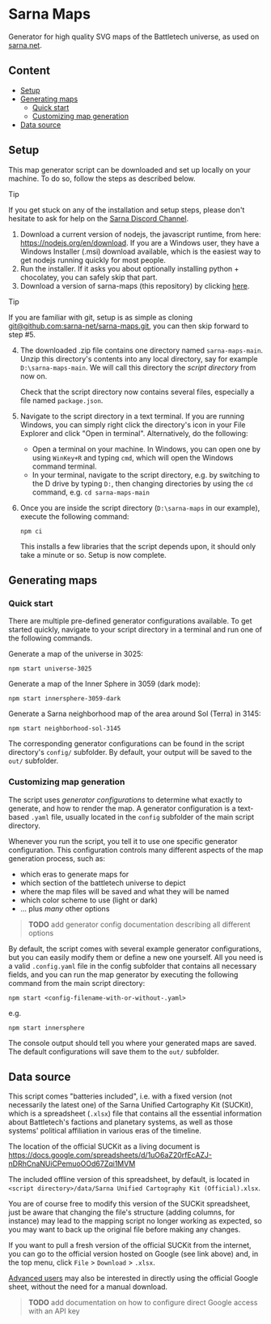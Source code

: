# Sarna Maps

Generator for high quality SVG maps of the Battletech universe, as used on
[sarna.net](https://www.sarna.net).

## Content

- [Setup](#setup)
- [Generating maps](#generating-maps)
  - [Quick start](#quick-start)
  - [Customizing map generation](#customizing-map-generation)
- [Data source](#data-source)

## Setup

This map generator script can be downloaded and set up locally on your machine. 
To do so, follow the steps as described below.

> [!TIP]
> If you get stuck on any of the installation and setup steps, please don't hesitate to ask for help on the
> [Sarna Discord Channel](https://discord.com/channels/845495550803705886).

1. Download a current version of nodejs, the javascript runtime, from here: https://nodejs.org/en/download. If you are a
  Windows user, they have a Windows Installer (.msi) download available, which is the easiest way to get nodejs running
  quickly for most people.
2. Run the installer. If it asks you about optionally installing python + chocolatey, you can safely skip that part.
3. Download a version of sarna-maps (this repository) by clicking [here](https://github.com/sarna-net/sarna-maps/archive/refs/heads/main.zip).
  > [!TIP]
  > If you are familiar with git, setup is as simple as cloning
  > [git@github.com:sarna-net/sarna-maps.git](git@github.com:sarna-net/sarna-maps.git), you can then skip forward to step #5.

4. The downloaded .zip file contains one directory named ``sarna-maps-main``. Unzip this directory's contents into
   any local directory, say for example ``D:\sarna-maps-main``. We will call this directory the *script directory* from now on.

   Check that the script directory now contains several files, especially a file named ``package.json``. 
5. Navigate to the script directory in a text terminal. If you are running Windows, you can simply right click the 
   directory's icon in your File Explorer and click "Open in terminal". Alternatively, do the following:
    - Open a terminal on your machine. In Windows, you can open one by using ``WinKey+R`` and typing
      ``cmd``, which will open the Windows command terminal.
    - In your terminal, navigate to the script directory, e.g. by switching to the D drive by typing ``D:``, then
      changing directories by using the ``cd`` command, e.g. ``cd sarna-maps-main``
6. Once you are inside the script directory (``D:\sarna-maps`` in our example), execute the following command:

       npm ci

   This installs a few libraries that the script depends upon, it should only take a minute or so. Setup is now complete. 

## Generating maps

### Quick start

There are multiple pre-defined generator configurations available. To get started quickly, navigate to your script
directory in a terminal and run one of the following commands.

Generate a map of the universe in 3025:

    npm start universe-3025

Generate a map of the Inner Sphere in 3059 (dark mode):

    npm start innersphere-3059-dark

Generate a Sarna neighborhood map of the area around Sol (Terra) in 3145:

    npm start neighborhood-sol-3145

The corresponding generator configurations can be found in the script directory's ``config/`` subfolder. By default, 
your output will be saved to the ``out/`` subfolder.

### Customizing map generation

The script uses *generator configurations* to determine what exactly to generate, and how to render the map. A
generator configuration is a text-based ``.yaml`` file, usually located in the ``config`` subfolder of the main
script directory.

Whenever you run the script, you tell it to use one specific generator configuration. This configuration controls
many different aspects of the map generation process, such as:
- which eras to generate maps for
- which section of the battletech universe to depict
- where the map files will be saved and what they will be named
- which color scheme to use (light or dark)
- ... plus *many* other options

> **TODO** add generator config documentation describing all different options

By default, the script comes with several example generator configurations, but you can easily modify them or define
a new one yourself. All you need is a valid ``.config.yaml`` file in the config subfolder that contains all necessary fields,
and you can run the map generator by executing the following command from the main script directory:

    npm start <config-filename-with-or-without-.yaml>

e.g.

    npm start innersphere

The console output should tell you where your generated maps are saved. The default configurations will save them to
the ``out/`` subfolder.

## Data source

This script comes "batteries included", i.e. with a fixed version (not necessarily the latest one) of the Sarna
Unified Cartography Kit (SUCKit), which is a spreadsheet (``.xlsx``) file that contains all the essential information
about Battletech's factions and planetary systems, as well as those systems' political affiliation in various eras
of the timeline.

The location of the official SUCKit as a living document is
https://docs.google.com/spreadsheets/d/1uO6aZ20rfEcAZJ-nDRhCnaNUiCPemuoOOd67Zqi1MVM

The included offline version of this spreadsheet, by default, is located
in ``<script directory>/data/Sarna Unified Cartography Kit (Official).xlsx``.

You are of course free to modify this version of the SUCKit spreadsheet, just be aware that changing the file's
structure (adding columns, for instance) may lead to the mapping script no longer working as expected, so you may want
to back up the original file before making any changes.

If you want to pull a fresh version of the official SUCKit from the internet, you can go to the official version hosted
on Google (see link above) and, in the top menu, click ``File`` > ``Download`` > ``.xlsx``.

<ins>Advanced users</ins> may also be interested in directly using the official Google sheet, without the need for a
manual download.
> **TODO** add documentation on how to configure direct Google access with an API key


